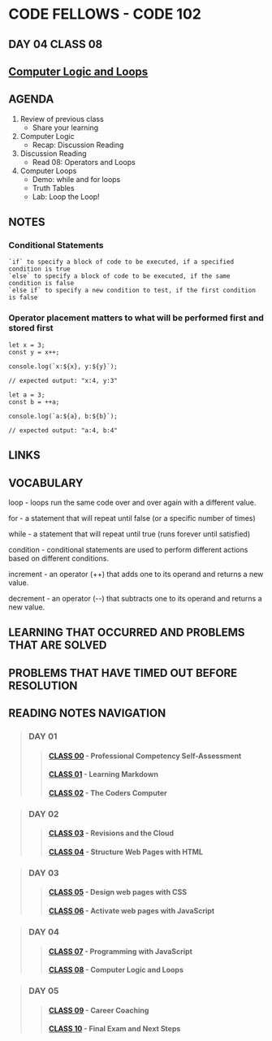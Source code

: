 # CODE FELLOWS - CODE 102

## DAY 04 CLASS 08

## [Computer Logic and Loops](https://github.com/codefellows/seattle-code-102d37/tree/main/class-08)

## AGENDA
1. Review of previous class
    - Share your learning
1. Computer Logic
    - Recap: Discussion Reading
1. Discussion Reading
    - Read 08: Operators and Loops
1. Computer Loops
    - Demo: while and for loops
    - Truth Tables
    - Lab: Loop the Loop!

## NOTES

### Conditional Statements
    `if` to specify a block of code to be executed, if a specified condition is true
    `else` to specify a block of code to be executed, if the same condition is false
    `else if` to specify a new condition to test, if the first condition is false

### Operator placement matters to what will be performed first and stored first

    let x = 3;
    const y = x++;

    console.log(`x:${x}, y:${y}`);

    // expected output: "x:4, y:3"
    
    let a = 3;
    const b = ++a;

    console.log(`a:${a}, b:${b}`);

    // expected output: "a:4, b:4"

## LINKS

## VOCABULARY
loop - loops run the same code over and over again with a different value.

for - a statement that will repeat until false (or a specific number of times)

while - a statement that will repeat until true (runs forever until satisfied)

condition - conditional statements are used to perform different actions based on different conditions.

increment - an operator (++) that adds one to its operand and returns a new value.

decrement - an operator (--) that subtracts one to its operand and returns a new value.

## LEARNING THAT OCCURRED AND PROBLEMS THAT ARE SOLVED

## PROBLEMS THAT HAVE TIMED OUT BEFORE RESOLUTION

## READING NOTES NAVIGATION

> ### DAY 01
>> #### [CLASS 00](CODE102-DAY01-CLASS00-READING-NOTES.md) - Professional Competency Self-Assessment
>> #### [CLASS 01](CODE102-DAY01-CLASS01-READING-NOTES.md) - Learning Markdown
>> #### [CLASS 02](CODE102-DAY01-CLASS02-READING-NOTES.md) - The Coders Computer

> ### DAY 02
>> #### [CLASS 03](CODE102-DAY02-CLASS03-READING-NOTES.md) - Revisions and the Cloud
>> #### [CLASS 04](CODE102-DAY02-CLASS04-READING-NOTES.md) - Structure Web Pages with HTML

> ### DAY 03
>> #### [CLASS 05](CODE102-DAY03-CLASS05-READING-NOTES.md) - Design web pages with CSS
>> #### [CLASS 06](CODE102-DAY03-CLASS06-READING-NOTES.md) - Activate web pages with JavaScript

> ### DAY 04
>> #### [CLASS 07](CODE102-DAY04-CLASS07-READING-NOTES.md) - Programming with JavaScript
>> #### [CLASS 08](CODE102-DAY04-CLASS08-READING-NOTES.md) - Computer Logic and Loops

>### DAY 05
>> #### [CLASS 09](CODE102-DAY05-CLASS09-READING-NOTES.md) - Career Coaching
>> #### [CLASS 10](CODE102-DAY05-CLASS10-READING-NOTES.md) - Final Exam and Next Steps